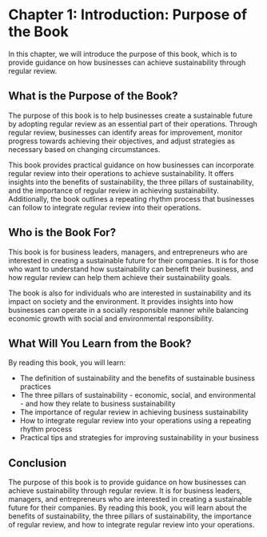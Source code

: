 Chapter 1: Introduction: Purpose of the Book
============================================

In this chapter, we will introduce the purpose of this book, which is to provide guidance on how businesses can achieve sustainability through regular review.

What is the Purpose of the Book?
--------------------------------

The purpose of this book is to help businesses create a sustainable future by adopting regular review as an essential part of their operations. Through regular review, businesses can identify areas for improvement, monitor progress towards achieving their objectives, and adjust strategies as necessary based on changing circumstances.

This book provides practical guidance on how businesses can incorporate regular review into their operations to achieve sustainability. It offers insights into the benefits of sustainability, the three pillars of sustainability, and the importance of regular review in achieving sustainability. Additionally, the book outlines a repeating rhythm process that businesses can follow to integrate regular review into their operations.

Who is the Book For?
--------------------

This book is for business leaders, managers, and entrepreneurs who are interested in creating a sustainable future for their companies. It is for those who want to understand how sustainability can benefit their business, and how regular review can help them achieve their sustainability goals.

The book is also for individuals who are interested in sustainability and its impact on society and the environment. It provides insights into how businesses can operate in a socially responsible manner while balancing economic growth with social and environmental responsibility.

What Will You Learn from the Book?
----------------------------------

By reading this book, you will learn:

* The definition of sustainability and the benefits of sustainable business practices
* The three pillars of sustainability - economic, social, and environmental - and how they relate to business sustainability
* The importance of regular review in achieving business sustainability
* How to integrate regular review into your operations using a repeating rhythm process
* Practical tips and strategies for improving sustainability in your business

Conclusion
----------

The purpose of this book is to provide guidance on how businesses can achieve sustainability through regular review. It is for business leaders, managers, and entrepreneurs who are interested in creating a sustainable future for their companies. By reading this book, you will learn about the benefits of sustainability, the three pillars of sustainability, the importance of regular review, and how to integrate regular review into your operations.
